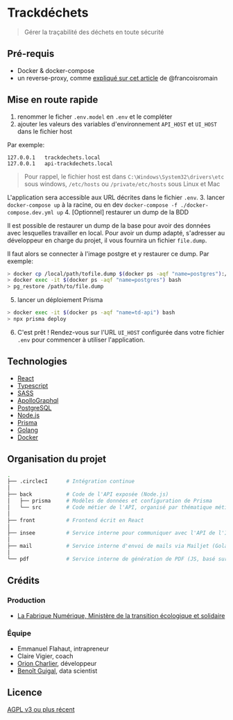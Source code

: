 # Trackdéchets

> Gérer la traçabilité des déchets en toute sécurité

## Pré-requis

- Docker & docker-compose
- un reverse-proxy, comme [expliqué sur cet article](https://medium.com/@francoisromain/set-a-local-web-development-environment-with-custom-urls-and-https-3fbe91d2eaf0) de @francoisromain

## Mise en route rapide

1. renommer le ficher `.env.model` en `.env` et le compléter
2. ajouter les valeurs des variables d'environnement `API_HOST` et `UI_HOST` dans le fichier host

Par exemple:

```
127.0.0.1	trackdechets.local
127.0.0.1	api-trackdechets.local
```

> Pour rappel, le fichier host est dans `C:\Windows\System32\drivers\etc` sous windows, `/etc/hosts` ou `/private/etc/hosts` sous Linux et Mac

L'application sera accessible aux URL décrites dans le fichier `.env`.
3. lancer `docker-compose up` à la racine, ou en dev `docker-compose -f ./docker-compose.dev.yml up`
4. [Optionnel] restaurer un dump de la BDD

Il est possible de restaurer un dump de la base pour avoir des données avec lesquelles travailler en local. Pour avoir un dump adapté, s'adresser au développeur en charge du projet, il vous fournira un fichier `file.dump`.

Il faut alors se connecter à l'image postgre et y restaurer ce dump. Par exemple:

```bash
> docker cp /local/path/tofile.dump $(docker ps -aqf "name=postgres"):/path/to/file.dump
> docker exec -it $(docker ps -aqf "name=postgres") bash
> pg_restore /path/to/file.dump
```

5. lancer un déploiement Prisma

```bash
> docker exec -it $(docker ps -aqf "name=td-api") bash
> npx prisma deploy
```

6. C'est prêt ! Rendez-vous sur l'URL `UI_HOST` configurée dans votre fichier `.env` pour commencer à utiliser l'application.

## Technologies

- [React](https://reactjs.org/)
- [Typescript](https://www.typescriptlang.org/)
- [SASS](https://sass-lang.com/)
- [ApolloGraphql](https://www.apollographql.com/docs/react/)
- [PostgreSQL](https://www.postgresql.org/)
- [Node.js](https://nodejs.org/en/)
- [Prisma](https://www.prisma.io/client/client-typescript/)
- [Golang](https://golang.org/)
- [Docker](https://www.docker.com/)

## Organisation du projet

```bash
.
├── .circlecI      # Intégration continue
│
├── back           # Code de l'API exposée (Node.js)
│   ├── prisma     # Modèles de données et configuration de Prisma
│   └── src        # Code métier de l'API, organisé par thématique métier
│
├── front          # Frontend écrit en React
│
├── insee          # Service interne pour communiquer avec l'API de l'INSEE (Golang)
│
├── mail           # Service interne d'envoi de mails via Mailjet (Golang)
│
└── pdf            # Service interne de génération de PDF (JS, basé sur Puppeteer)

```

## Crédits

### Production

- [La Fabrique Numérique, Ministère de la transition écologique et solidaire](https://www.ecologique-solidaire.gouv.fr/inauguration-fabrique-numerique-lincubateur-des-ministeres-charges-lecologie-et-des-territoires)

### Équipe

- Emmanuel Flahaut, intrapreneur
- Claire Vigier, coach
- [Orion Charlier](https://github.com/riron), développeur
- [Benoît Guigal](https://github.com/benoitguigal), data scientist

## Licence

[AGPL v3 ou plus récent](https://spdx.org/licenses/AGPL-3.0-or-later.html)
